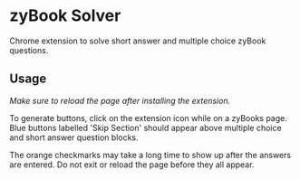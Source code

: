 # zyBook Solver

Chrome extension to solve short answer and multiple choice zyBook 
questions.  

## Usage

_Make sure to reload the page after installing the extension._

To generate buttons, click on the extension icon while on a zyBooks page. Blue buttons labelled 'Skip Section' should 
appear above multiple choice and short answer question blocks.

The orange checkmarks may take a long time to show up after the answers are entered. Do not exit or reload the page 
before they all appear.

